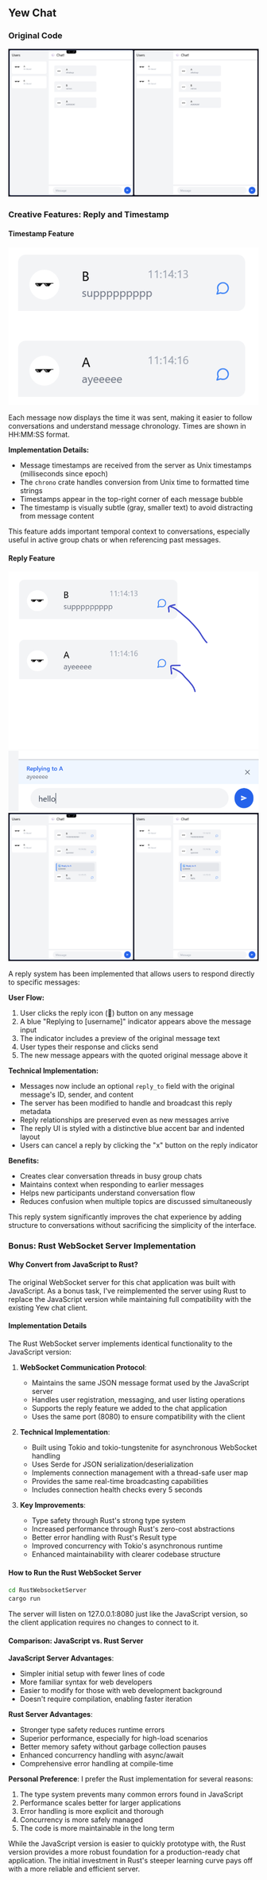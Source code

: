 ## Yew Chat

### Original Code

![Original Code](./images/1.png)

### Creative Features: Reply and Timestamp

#### Timestamp Feature

![Timestamp](./images/2.png)

Each message now displays the time it was sent, making it easier to follow conversations and understand message chronology. Times are shown in HH:MM:SS format.

**Implementation Details:**

- Message timestamps are received from the server as Unix timestamps (milliseconds since epoch)
- The `chrono` crate handles conversion from Unix time to formatted time strings
- Timestamps appear in the top-right corner of each message bubble
- The timestamp is visually subtle (gray, smaller text) to avoid distracting from message content

This feature adds important temporal context to conversations, especially useful in active group chats or when referencing past messages.

#### Reply Feature

![Reply](./images/3.png)
![Reply](./images/4.png)
![Reply](./images/5.png)

A reply system has been implemented that allows users to respond directly to specific messages:

**User Flow:**

1. User clicks the reply icon (💬) button on any message
2. A blue "Replying to [username]" indicator appears above the message input
3. The indicator includes a preview of the original message text
4. User types their response and clicks send
5. The new message appears with the quoted original message above it

**Technical Implementation:**

- Messages now include an optional `reply_to` field with the original message's ID, sender, and content
- The server has been modified to handle and broadcast this reply metadata
- Reply relationships are preserved even as new messages arrive
- The reply UI is styled with a distinctive blue accent bar and indented layout
- Users can cancel a reply by clicking the "x" button on the reply indicator

**Benefits:**

- Creates clear conversation threads in busy group chats
- Maintains context when responding to earlier messages
- Helps new participants understand conversation flow
- Reduces confusion when multiple topics are discussed simultaneously

This reply system significantly improves the chat experience by adding structure to conversations without sacrificing the simplicity of the interface.

### Bonus: Rust WebSocket Server Implementation

#### Why Convert from JavaScript to Rust?

The original WebSocket server for this chat application was built with JavaScript. As a bonus task, I've reimplemented the server using Rust to replace the JavaScript version while maintaining full compatibility with the existing Yew chat client.

#### Implementation Details

The Rust WebSocket server implements identical functionality to the JavaScript version:

1. **WebSocket Communication Protocol**:

   - Maintains the same JSON message format used by the JavaScript server
   - Handles user registration, messaging, and user listing operations
   - Supports the reply feature we added to the chat application
   - Uses the same port (8080) to ensure compatibility with the client

2. **Technical Implementation**:

   - Built using Tokio and tokio-tungstenite for asynchronous WebSocket handling
   - Uses Serde for JSON serialization/deserialization
   - Implements connection management with a thread-safe user map
   - Provides the same real-time broadcasting capabilities
   - Includes connection health checks every 5 seconds

3. **Key Improvements**:
   - Type safety through Rust's strong type system
   - Increased performance through Rust's zero-cost abstractions
   - Better error handling with Rust's Result type
   - Improved concurrency with Tokio's asynchronous runtime
   - Enhanced maintainability with clearer codebase structure

#### How to Run the Rust WebSocket Server

```bash
cd RustWebsocketServer
cargo run
```

The server will listen on 127.0.0.1:8080 just like the JavaScript version, so the client application requires no changes to connect to it.

#### Comparison: JavaScript vs. Rust Server

**JavaScript Server Advantages**:

- Simpler initial setup with fewer lines of code
- More familiar syntax for web developers
- Easier to modify for those with web development background
- Doesn't require compilation, enabling faster iteration

**Rust Server Advantages**:

- Stronger type safety reduces runtime errors
- Superior performance, especially for high-load scenarios
- Better memory safety without garbage collection pauses
- Enhanced concurrency handling with async/await
- Comprehensive error handling at compile-time

**Personal Preference**:
I prefer the Rust implementation for several reasons:

1. The type system prevents many common errors found in JavaScript
2. Performance scales better for larger applications
3. Error handling is more explicit and thorough
4. Concurrency is more safely managed
5. The code is more maintainable in the long term

While the JavaScript version is easier to quickly prototype with, the Rust version provides a more robust foundation for a production-ready chat application. The initial investment in Rust's steeper learning curve pays off with a more reliable and efficient server.
